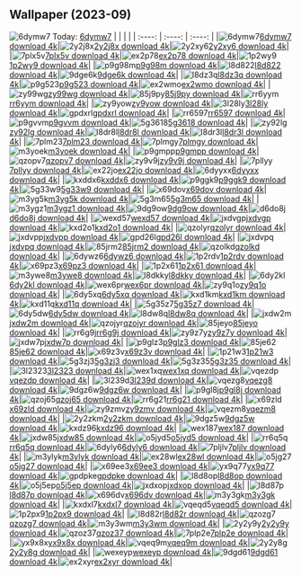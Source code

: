 ## Wallpaper (2023-09)
![6dymw7](https://w.wallhaven.cc/full/6d/wallhaven-6dymw7.png) Today: [6dymw7](https://th.wallhaven.cc/small/6d/6dymw7.jpg)
|      |      |      |
| :----: | :----: | :----: |
|![6dymw7](https://th.wallhaven.cc/small/6d/6dymw7.jpg)[6dymw7 download 4k](https://wallhaven.cc/w/6dymw7)|![2y2j8x](https://th.wallhaven.cc/small/2y/2y2j8x.jpg)[2y2j8x download 4k](https://wallhaven.cc/w/2y2j8x)|![2y2xy6](https://th.wallhaven.cc/small/2y/2y2xy6.jpg)[2y2xy6 download 4k](https://wallhaven.cc/w/2y2xy6)|
|![7plx5v](https://th.wallhaven.cc/small/7p/7plx5v.jpg)[7plx5v download 4k](https://wallhaven.cc/w/7plx5v)|![ex2p78](https://th.wallhaven.cc/small/ex/ex2p78.jpg)[ex2p78 download 4k](https://wallhaven.cc/w/ex2p78)|![1p2wy9](https://th.wallhaven.cc/small/1p/1p2wy9.jpg)[1p2wy9 download 4k](https://wallhaven.cc/w/1p2wy9)|
|![p9g98m](https://th.wallhaven.cc/small/p9/p9g98m.jpg)[p9g98m download 4k](https://wallhaven.cc/w/p9g98m)|![l8d822](https://th.wallhaven.cc/small/l8/l8d822.jpg)[l8d822 download 4k](https://wallhaven.cc/w/l8d822)|![9dge6k](https://th.wallhaven.cc/small/9d/9dge6k.jpg)[9dge6k download 4k](https://wallhaven.cc/w/9dge6k)|
|![l8dz3q](https://th.wallhaven.cc/small/l8/l8dz3q.jpg)[l8dz3q download 4k](https://wallhaven.cc/w/l8dz3q)|![p9g523](https://th.wallhaven.cc/small/p9/p9g523.jpg)[p9g523 download 4k](https://wallhaven.cc/w/p9g523)|![ex2wmo](https://th.wallhaven.cc/small/ex/ex2wmo.jpg)[ex2wmo download 4k](https://wallhaven.cc/w/ex2wmo)|
|![zy99wg](https://th.wallhaven.cc/small/zy/zy99wg.jpg)[zy99wg download 4k](https://wallhaven.cc/w/zy99wg)|![85j9py](https://th.wallhaven.cc/small/85/85j9py.jpg)[85j9py download 4k](https://wallhaven.cc/w/85j9py)|![rr6yym](https://th.wallhaven.cc/small/rr/rr6yym.jpg)[rr6yym download 4k](https://wallhaven.cc/w/rr6yym)|
|![zy9yow](https://th.wallhaven.cc/small/zy/zy9yow.jpg)[zy9yow download 4k](https://wallhaven.cc/w/zy9yow)|![3l28ly](https://th.wallhaven.cc/small/3l/3l28ly.jpg)[3l28ly download 4k](https://wallhaven.cc/w/3l28ly)|![gpdxrl](https://th.wallhaven.cc/small/gp/gpdxrl.jpg)[gpdxrl download 4k](https://wallhaven.cc/w/gpdxrl)|
|![rr6597](https://th.wallhaven.cc/small/rr/rr6597.jpg)[rr6597 download 4k](https://wallhaven.cc/w/rr6597)|![p9gvvm](https://th.wallhaven.cc/small/p9/p9gvvm.jpg)[p9gvvm download 4k](https://wallhaven.cc/w/p9gvvm)|![5g3618](https://th.wallhaven.cc/small/5g/5g3618.jpg)[5g3618 download 4k](https://wallhaven.cc/w/5g3618)|
|![zy92lg](https://th.wallhaven.cc/small/zy/zy92lg.jpg)[zy92lg download 4k](https://wallhaven.cc/w/zy92lg)|![l8dr8l](https://th.wallhaven.cc/small/l8/l8dr8l.jpg)[l8dr8l download 4k](https://wallhaven.cc/w/l8dr8l)|![l8dr3l](https://th.wallhaven.cc/small/l8/l8dr3l.jpg)[l8dr3l download 4k](https://wallhaven.cc/w/l8dr3l)|
|![7plm23](https://th.wallhaven.cc/small/7p/7plm23.jpg)[7plm23 download 4k](https://wallhaven.cc/w/7plm23)|![7plmgy](https://th.wallhaven.cc/small/7p/7plmgy.jpg)[7plmgy download 4k](https://wallhaven.cc/w/7plmgy)|![m3yoek](https://th.wallhaven.cc/small/m3/m3yoek.jpg)[m3yoek download 4k](https://wallhaven.cc/w/m3yoek)|
|![p9gmpp](https://th.wallhaven.cc/small/p9/p9gmpp.jpg)[p9gmpp download 4k](https://wallhaven.cc/w/p9gmpp)|![qzopv7](https://th.wallhaven.cc/small/qz/qzopv7.jpg)[qzopv7 download 4k](https://wallhaven.cc/w/qzopv7)|![zy9v9j](https://th.wallhaven.cc/small/zy/zy9v9j.jpg)[zy9v9j download 4k](https://wallhaven.cc/w/zy9v9j)|
|![7pllyy](https://th.wallhaven.cc/small/7p/7pllyy.jpg)[7pllyy download 4k](https://wallhaven.cc/w/7pllyy)|![ex22jo](https://th.wallhaven.cc/small/ex/ex22jo.jpg)[ex22jo download 4k](https://wallhaven.cc/w/ex22jo)|![6dyyxx](https://th.wallhaven.cc/small/6d/6dyyxx.jpg)[6dyyxx download 4k](https://wallhaven.cc/w/6dyyxx)|
|![kxddx6](https://th.wallhaven.cc/small/kx/kxddx6.jpg)[kxddx6 download 4k](https://wallhaven.cc/w/kxddx6)|![p9ggk9](https://th.wallhaven.cc/small/p9/p9ggk9.jpg)[p9ggk9 download 4k](https://wallhaven.cc/w/p9ggk9)|![5g33w9](https://th.wallhaven.cc/small/5g/5g33w9.jpg)[5g33w9 download 4k](https://wallhaven.cc/w/5g33w9)|
|![x69dov](https://th.wallhaven.cc/small/x6/x69dov.jpg)[x69dov download 4k](https://wallhaven.cc/w/x69dov)|![m3yg5k](https://th.wallhaven.cc/small/m3/m3yg5k.jpg)[m3yg5k download 4k](https://wallhaven.cc/w/m3yg5k)|![5g3m65](https://th.wallhaven.cc/small/5g/5g3m65.jpg)[5g3m65 download 4k](https://wallhaven.cc/w/5g3m65)|
|![m3ygz1](https://th.wallhaven.cc/small/m3/m3ygz1.jpg)[m3ygz1 download 4k](https://wallhaven.cc/w/m3ygz1)|![9dg9ow](https://th.wallhaven.cc/small/9d/9dg9ow.jpg)[9dg9ow download 4k](https://wallhaven.cc/w/9dg9ow)|![d6do8j](https://th.wallhaven.cc/small/d6/d6do8j.jpg)[d6do8j download 4k](https://wallhaven.cc/w/d6do8j)|
|![wexd57](https://th.wallhaven.cc/small/we/wexd57.jpg)[wexd57 download 4k](https://wallhaven.cc/w/wexd57)|![jxdvgp](https://th.wallhaven.cc/small/jx/jxdvgp.jpg)[jxdvgp download 4k](https://wallhaven.cc/w/jxdvgp)|![kxd2o1](https://th.wallhaven.cc/small/kx/kxd2o1.jpg)[kxd2o1 download 4k](https://wallhaven.cc/w/kxd2o1)|
|![qzolyr](https://th.wallhaven.cc/small/qz/qzolyr.jpg)[qzolyr download 4k](https://wallhaven.cc/w/qzolyr)|![jxdvpp](https://th.wallhaven.cc/small/jx/jxdvpp.jpg)[jxdvpp download 4k](https://wallhaven.cc/w/jxdvpp)|![gpd26l](https://th.wallhaven.cc/small/gp/gpd26l.jpg)[gpd26l download 4k](https://wallhaven.cc/w/gpd26l)|
|![jxdvpq](https://th.wallhaven.cc/small/jx/jxdvpq.jpg)[jxdvpq download 4k](https://wallhaven.cc/w/jxdvpq)|![85jrm2](https://th.wallhaven.cc/small/85/85jrm2.jpg)[85jrm2 download 4k](https://wallhaven.cc/w/85jrm2)|![qzolkd](https://th.wallhaven.cc/small/qz/qzolkd.jpg)[qzolkd download 4k](https://wallhaven.cc/w/qzolkd)|
|![6dywz6](https://th.wallhaven.cc/small/6d/6dywz6.jpg)[6dywz6 download 4k](https://wallhaven.cc/w/6dywz6)|![1p2rdv](https://th.wallhaven.cc/small/1p/1p2rdv.jpg)[1p2rdv download 4k](https://wallhaven.cc/w/1p2rdv)|![x69pz3](https://th.wallhaven.cc/small/x6/x69pz3.jpg)[x69pz3 download 4k](https://wallhaven.cc/w/x69pz3)|
|![1p2x61](https://th.wallhaven.cc/small/1p/1p2x61.jpg)[1p2x61 download 4k](https://wallhaven.cc/w/1p2x61)|![m3ywe8](https://th.wallhaven.cc/small/m3/m3ywe8.jpg)[m3ywe8 download 4k](https://wallhaven.cc/w/m3ywe8)|![l8dkky](https://th.wallhaven.cc/small/l8/l8dkky.jpg)[l8dkky download 4k](https://wallhaven.cc/w/l8dkky)|
|![6dy2kl](https://th.wallhaven.cc/small/6d/6dy2kl.jpg)[6dy2kl download 4k](https://wallhaven.cc/w/6dy2kl)|![wex6pr](https://th.wallhaven.cc/small/we/wex6pr.jpg)[wex6pr download 4k](https://wallhaven.cc/w/wex6pr)|![zy9q1o](https://th.wallhaven.cc/small/zy/zy9q1o.jpg)[zy9q1o download 4k](https://wallhaven.cc/w/zy9q1o)|
|![6dy5xq](https://th.wallhaven.cc/small/6d/6dy5xq.jpg)[6dy5xq download 4k](https://wallhaven.cc/w/6dy5xq)|![kxd1km](https://th.wallhaven.cc/small/kx/kxd1km.jpg)[kxd1km download 4k](https://wallhaven.cc/w/kxd1km)|![kxd11q](https://th.wallhaven.cc/small/kx/kxd11q.jpg)[kxd11q download 4k](https://wallhaven.cc/w/kxd11q)|
|![5g35z7](https://th.wallhaven.cc/small/5g/5g35z7.jpg)[5g35z7 download 4k](https://wallhaven.cc/w/5g35z7)|![6dy5dw](https://th.wallhaven.cc/small/6d/6dy5dw.jpg)[6dy5dw download 4k](https://wallhaven.cc/w/6dy5dw)|![l8dw8q](https://th.wallhaven.cc/small/l8/l8dw8q.jpg)[l8dw8q download 4k](https://wallhaven.cc/w/l8dw8q)|
|![jxdw2m](https://th.wallhaven.cc/small/jx/jxdw2m.jpg)[jxdw2m download 4k](https://wallhaven.cc/w/jxdw2m)|![qzojyr](https://th.wallhaven.cc/small/qz/qzojyr.jpg)[qzojyr download 4k](https://wallhaven.cc/w/qzojyr)|![85jeyo](https://th.wallhaven.cc/small/85/85jeyo.jpg)[85jeyo download 4k](https://wallhaven.cc/w/85jeyo)|
|![rr6g9j](https://th.wallhaven.cc/small/rr/rr6g9j.jpg)[rr6g9j download 4k](https://wallhaven.cc/w/rr6g9j)|![zy9z7y](https://th.wallhaven.cc/small/zy/zy9z7y.jpg)[zy9z7y download 4k](https://wallhaven.cc/w/zy9z7y)|![jxdw7p](https://th.wallhaven.cc/small/jx/jxdw7p.jpg)[jxdw7p download 4k](https://wallhaven.cc/w/jxdw7p)|
|![p9glz3](https://th.wallhaven.cc/small/p9/p9glz3.jpg)[p9glz3 download 4k](https://wallhaven.cc/w/p9glz3)|![85je62](https://th.wallhaven.cc/small/85/85je62.jpg)[85je62 download 4k](https://wallhaven.cc/w/85je62)|![x69z3v](https://th.wallhaven.cc/small/x6/x69z3v.jpg)[x69z3v download 4k](https://wallhaven.cc/w/x69z3v)|
|![1p21w3](https://th.wallhaven.cc/small/1p/1p21w3.jpg)[1p21w3 download 4k](https://wallhaven.cc/w/1p21w3)|![5g3zj3](https://th.wallhaven.cc/small/5g/5g3zj3.jpg)[5g3zj3 download 4k](https://wallhaven.cc/w/5g3zj3)|![5g3z35](https://th.wallhaven.cc/small/5g/5g3z35.jpg)[5g3z35 download 4k](https://wallhaven.cc/w/5g3z35)|
|![3l2323](https://th.wallhaven.cc/small/3l/3l2323.jpg)[3l2323 download 4k](https://wallhaven.cc/w/3l2323)|![wex1xq](https://th.wallhaven.cc/small/we/wex1xq.jpg)[wex1xq download 4k](https://wallhaven.cc/w/wex1xq)|![vqezdp](https://th.wallhaven.cc/small/vq/vqezdp.jpg)[vqezdp download 4k](https://wallhaven.cc/w/vqezdp)|
|![3l239d](https://th.wallhaven.cc/small/3l/3l239d.jpg)[3l239d download 4k](https://wallhaven.cc/w/3l239d)|![vqezg8](https://th.wallhaven.cc/small/vq/vqezg8.jpg)[vqezg8 download 4k](https://wallhaven.cc/w/vqezg8)|![9dgz6w](https://th.wallhaven.cc/small/9d/9dgz6w.jpg)[9dgz6w download 4k](https://wallhaven.cc/w/9dgz6w)|
|![p9gl8j](https://th.wallhaven.cc/small/p9/p9gl8j.jpg)[p9gl8j download 4k](https://wallhaven.cc/w/p9gl8j)|![qzoj65](https://th.wallhaven.cc/small/qz/qzoj65.jpg)[qzoj65 download 4k](https://wallhaven.cc/w/qzoj65)|![rr6g21](https://th.wallhaven.cc/small/rr/rr6g21.jpg)[rr6g21 download 4k](https://wallhaven.cc/w/rr6g21)|
|![x69zld](https://th.wallhaven.cc/small/x6/x69zld.jpg)[x69zld download 4k](https://wallhaven.cc/w/x69zld)|![zy9zmv](https://th.wallhaven.cc/small/zy/zy9zmv.jpg)[zy9zmv download 4k](https://wallhaven.cc/w/zy9zmv)|![vqezm8](https://th.wallhaven.cc/small/vq/vqezm8.jpg)[vqezm8 download 4k](https://wallhaven.cc/w/vqezm8)|
|![2y2zkm](https://th.wallhaven.cc/small/2y/2y2zkm.jpg)[2y2zkm download 4k](https://wallhaven.cc/w/2y2zkm)|![9dgz5w](https://th.wallhaven.cc/small/9d/9dgz5w.jpg)[9dgz5w download 4k](https://wallhaven.cc/w/9dgz5w)|![kxdz96](https://th.wallhaven.cc/small/kx/kxdz96.jpg)[kxdz96 download 4k](https://wallhaven.cc/w/kxdz96)|
|![wex187](https://th.wallhaven.cc/small/we/wex187.jpg)[wex187 download 4k](https://wallhaven.cc/w/wex187)|![jxdw85](https://th.wallhaven.cc/small/jx/jxdw85.jpg)[jxdw85 download 4k](https://wallhaven.cc/w/jxdw85)|![o5jyd5](https://th.wallhaven.cc/small/o5/o5jyd5.jpg)[o5jyd5 download 4k](https://wallhaven.cc/w/o5jyd5)|
|![rr6q5q](https://th.wallhaven.cc/small/rr/rr6q5q.jpg)[rr6q5q download 4k](https://wallhaven.cc/w/rr6q5q)|![6dyly6](https://th.wallhaven.cc/small/6d/6dyly6.jpg)[6dyly6 download 4k](https://wallhaven.cc/w/6dyly6)|![7pljlv](https://th.wallhaven.cc/small/7p/7pljlv.jpg)[7pljlv download 4k](https://wallhaven.cc/w/7pljlv)|
|![m3ylyk](https://th.wallhaven.cc/small/m3/m3ylyk.jpg)[m3ylyk download 4k](https://wallhaven.cc/w/m3ylyk)|![ex28wl](https://th.wallhaven.cc/small/ex/ex28wl.jpg)[ex28wl download 4k](https://wallhaven.cc/w/ex28wl)|![o5jg27](https://th.wallhaven.cc/small/o5/o5jg27.jpg)[o5jg27 download 4k](https://wallhaven.cc/w/o5jg27)|
|![x69ee3](https://th.wallhaven.cc/small/x6/x69ee3.jpg)[x69ee3 download 4k](https://wallhaven.cc/w/x69ee3)|![yx9q77](https://th.wallhaven.cc/small/yx/yx9q77.jpg)[yx9q77 download 4k](https://wallhaven.cc/w/yx9q77)|![gpdpke](https://th.wallhaven.cc/small/gp/gpdpke.jpg)[gpdpke download 4k](https://wallhaven.cc/w/gpdpke)|
|![l8d8op](https://th.wallhaven.cc/small/l8/l8d8op.jpg)[l8d8op download 4k](https://wallhaven.cc/w/l8d8op)|![o5j5ep](https://th.wallhaven.cc/small/o5/o5j5ep.jpg)[o5j5ep download 4k](https://wallhaven.cc/w/o5j5ep)|![jxdxop](https://th.wallhaven.cc/small/jx/jxdxop.jpg)[jxdxop download 4k](https://wallhaven.cc/w/jxdxop)|
|![l8d87p](https://th.wallhaven.cc/small/l8/l8d87p.jpg)[l8d87p download 4k](https://wallhaven.cc/w/l8d87p)|![x696dv](https://th.wallhaven.cc/small/x6/x696dv.jpg)[x696dv download 4k](https://wallhaven.cc/w/x696dv)|![m3y3gk](https://th.wallhaven.cc/small/m3/m3y3gk.jpg)[m3y3gk download 4k](https://wallhaven.cc/w/m3y3gk)|
|![kxdxl7](https://th.wallhaven.cc/small/kx/kxdxl7.jpg)[kxdxl7 download 4k](https://wallhaven.cc/w/kxdxl7)|![vqeqd5](https://th.wallhaven.cc/small/vq/vqeqd5.jpg)[vqeqd5 download 4k](https://wallhaven.cc/w/vqeqd5)|![1p2px9](https://th.wallhaven.cc/small/1p/1p2px9.jpg)[1p2px9 download 4k](https://wallhaven.cc/w/1p2px9)|
|![l8d82r](https://th.wallhaven.cc/small/l8/l8d82r.jpg)[l8d82r download 4k](https://wallhaven.cc/w/l8d82r)|![qzozg7](https://th.wallhaven.cc/small/qz/qzozg7.jpg)[qzozg7 download 4k](https://wallhaven.cc/w/qzozg7)|![m3y3wm](https://th.wallhaven.cc/small/m3/m3y3wm.jpg)[m3y3wm download 4k](https://wallhaven.cc/w/m3y3wm)|
|![2y2y9y](https://th.wallhaven.cc/small/2y/2y2y9y.jpg)[2y2y9y download 4k](https://wallhaven.cc/w/2y2y9y)|![qzoz37](https://th.wallhaven.cc/small/qz/qzoz37.jpg)[qzoz37 download 4k](https://wallhaven.cc/w/qzoz37)|![7plp2e](https://th.wallhaven.cc/small/7p/7plp2e.jpg)[7plp2e download 4k](https://wallhaven.cc/w/7plp2e)|
|![yx9x8x](https://th.wallhaven.cc/small/yx/yx9x8x.jpg)[yx9x8x download 4k](https://wallhaven.cc/w/yx9x8x)|![vqeq9m](https://th.wallhaven.cc/small/vq/vqeq9m.jpg)[vqeq9m download 4k](https://wallhaven.cc/w/vqeq9m)|![2y2y8g](https://th.wallhaven.cc/small/2y/2y2y8g.jpg)[2y2y8g download 4k](https://wallhaven.cc/w/2y2y8g)|
|![wexeyp](https://th.wallhaven.cc/small/we/wexeyp.jpg)[wexeyp download 4k](https://wallhaven.cc/w/wexeyp)|![9dgd61](https://th.wallhaven.cc/small/9d/9dgd61.jpg)[9dgd61 download 4k](https://wallhaven.cc/w/9dgd61)|![ex2xyr](https://th.wallhaven.cc/small/ex/ex2xyr.jpg)[ex2xyr download 4k](https://wallhaven.cc/w/ex2xyr)|

